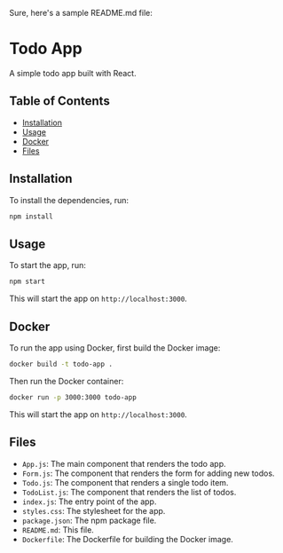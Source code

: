 Sure, here's a sample README.md file:

# Todo App

A simple todo app built with React.

## Table of Contents

- [Installation](#installation)
- [Usage](#usage)
- [Docker](#docker)
- [Files](#files)

## Installation

To install the dependencies, run:

```bash
npm install
```

## Usage

To start the app, run:

```bash
npm start
```

This will start the app on `http://localhost:3000`.

## Docker

To run the app using Docker, first build the Docker image:

```bash
docker build -t todo-app .
```

Then run the Docker container:

```bash
docker run -p 3000:3000 todo-app
```

This will start the app on `http://localhost:3000`.

## Files

- `App.js`: The main component that renders the todo app.
- `Form.js`: The component that renders the form for adding new todos.
- `Todo.js`: The component that renders a single todo item.
- `TodoList.js`: The component that renders the list of todos.
- `index.js`: The entry point of the app.
- `styles.css`: The stylesheet for the app.
- `package.json`: The npm package file.
- `README.md`: This file.
- `Dockerfile`: The Dockerfile for building the Docker image.